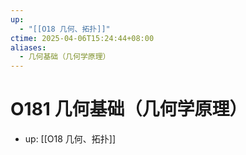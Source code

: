 ```yaml
---
up:
  - "[[O18 几何、拓扑]]"
ctime: 2025-04-06T15:24:44+08:00
aliases:
  - 几何基础（几何学原理）
---
```


# O181 几何基础（几何学原理）

- up: [[O18 几何、拓扑]]

